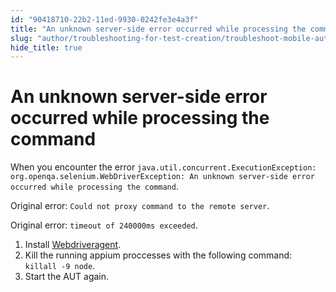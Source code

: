 ```yaml
---
id: "90418710-22b2-11ed-9930-0242fe3e4a3f"
title: "An unknown server-side error occurred while processing the command"
slug: "author/troubleshooting-for-test-creation/troubleshoot-mobile-automated-testing/an-unknown-server-side-error-occurred-while-processing-the-command"
hide_title: true
---
```


# <a id="troubleshooting-1698" class="anchor_top_offset"/><a id="ariaid-title1" class="anchor_top_offset"/>An unknown server-side error occurred while processing the command

<section xmlns="http://www.w3.org/1999/xhtml" className="section condition"><p className="p">When you encounter the error <code className="ph codeph">java.util.concurrent.ExecutionException: org.openqa.selenium.WebDriverException: An unknown server-side error occurred while processing the command</code>. </p><p className="p">Original error: <code className="ph codeph">Could not proxy command to the remote server</code>. </p><p className="p">Original error: <code className="ph codeph">timeout of 240000ms exceeded</code>.</p></section> 
<div xmlns="http://www.w3.org/1999/xhtml" className="bodydiv troubleSolution"><section className="section remedy"><ol className="ol steps"><li className="li step"><span className="ph cmd">Install <a className="xref" href="/author/manage-projects/set-up-projects/mobile-testing/ios/mobile-install-webdriveragent-for-real-ios-devices-in-katalon-studio">Webdriveragent</a>.</span></li><li className="li step"><span className="ph cmd">Kill the running appium proccesses with the following command: <code className="ph codeph">killall -9 node</code>.</span></li><li className="li step"><span className="ph cmd">Start the AUT again.</span></li></ol></section></div>
